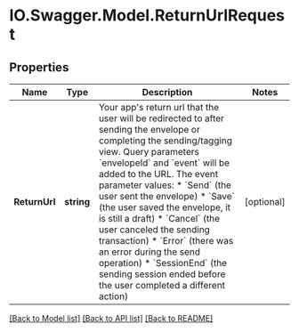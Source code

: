 # IO.Swagger.Model.ReturnUrlRequest
## Properties

Name | Type | Description | Notes
------------ | ------------- | ------------- | -------------
**ReturnUrl** | **string** | Your app&#39;s return url that the user will be redirected to after sending the envelope or completing the sending/tagging view. Query parameters &#x60;envelopeId&#x60; and &#x60;event&#x60; will be added to the URL. The event parameter values:   * &#x60;Send&#x60; (the user sent the envelope) * &#x60;Save&#x60; (the user saved the envelope, it is still a draft) * &#x60;Cancel&#x60; (the user canceled the sending transaction) * &#x60;Error&#x60; (there was an error during the send operation) * &#x60;SessionEnd&#x60; (the sending session ended before the user completed a different action) | [optional] 

[[Back to Model list]](../README.md#documentation-for-models) [[Back to API list]](../README.md#documentation-for-api-endpoints) [[Back to README]](../README.md)

